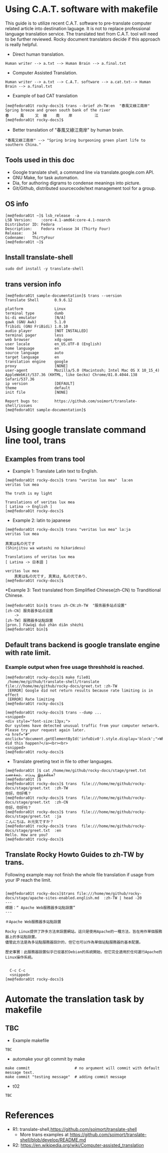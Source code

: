 # Using C.A.T. software with makefile

This guide is to utilize recent C.A.T. software to pre-translate computer related article into destination laguage.
It is not to replace professional language translation service. The translated text from C.A.T. tool  will need to be further reviewed.
Rocky document translators decide if this approach is really helpful.


* Direct human translation.

```
Human writer --> a.txt --> Human Brain --> a.final.txt
```

* Computer Assisted Translation.

```
Human writer --> a.txt --> C.A.T. software --> a.cat.txt--> Human Brain --> a.final.txt
```

* Example of bad CAT translation

```
[me@fedora01t rocky-docs]$ trans --brief zh-TW:en  "春風又綠江南岸"
Spring breeze and green south bank of the river
春     風     又  綠    南    岸          江
[me@fedora01t rocky-docs]$

```
* Better translation of "春風又綠江南岸" by human brain.
```
"春風又綠江南岸" --> "Spring bring burgeoning green plant life to southern China."
```


## Tools used in this doc

* Google translate shell, a command line via translate.google.com API.
* GNU Make, for task automation.
* Dia, for authoring digrams to condense meanings into picture.
* Git/Github, distributed sourcecode/text  management tool for a group.

## OS info
```
[me@fedora01t ~]$ lsb_release  -a
LSB Version:	:core-4.1-amd64:core-4.1-noarch
Distributor ID:	Fedora
Description:	Fedora release 34 (Thirty Four)
Release:	34
Codename:	ThirtyFour
[me@fedora01t ~]$ 
```

## Install translate-shell
```
sudo dnf install -y translate-shell
```
## trans version info
```
[me@fedora01t sample-documentation]$ trans --version
Translate Shell       0.9.6.12

platform              Linux
terminal type         dumb
bi-di emulator        [N/A]
gawk (GNU Awk)        5.1.0
fribidi (GNU FriBidi) 1.0.10
audio player          [NOT INSTALLED]
terminal pager        less
web browser           xdg-open
user locale           en_US.UTF-8 (English)
home language         en
source language       auto
target language       en
translation engine    google
proxy                 [NONE]
user-agent            Mozilla/5.0 (Macintosh; Intel Mac OS X 10_15_4) AppleWebKit/537.36 (KHTML, like Gecko) Chrome/81.0.4044.138 Safari/537.36
ip version            [DEFAULT]
theme                 default
init file             [NONE]

Report bugs to:       https://github.com/soimort/translate-shell/issues
[me@fedora01t sample-documentation]$ 

```

# Using google translate command line tool, trans

## Examples from trans tool

* Example 1: Translate Latin text to English.

```
[me@fedora01t rocky-docs]$ trans "veritas lux mea"  la:en 
veritas lux mea

The truth is my light

Translations of veritas lux mea
[ Latina -> English ]
[me@fedora01t rocky-docs]$
```

* Example 2: latin to japanese

```
[me@fedora01t rocky-docs]$ trans "veritas lux mea" la:ja
veritas lux mea

真実は私の光です
(Shinjitsu wa watashi no hikaridesu)

Translations of veritas lux mea
[ Latina -> 日本語 ]

veritas lux mea
    真実は私の光です, 真実は、私の光であり、
[me@fedora01t rocky-docs]$ 

```

*Example 3:  Text translated from Simplified Chinese(zh-CN) to Tranditional Chinese.

```
[me@fedora01t bin]$ trans zh-CN:zh-TW  "服务器多站点设置"
[zh-CN] 服务器多站点设置
    ->
[zh-TW] 服務器多站點設置
[pron.] Fúwùqì duō zhàn diǎn shèzhì
[me@fedora01t bin]$

```

## Default trans backend is google translate engine with rate limit.

### Example output when free usage threshhold is reached.
```
[me@fedora01t rocky-docs]$ make file01
 /home/me/github/translate-shell/translate file:///home/me/github/rocky-docs/greet.txt :zh-TW
 [ERROR] Google did not return results because rate limiting is in effect
 [ERROR] Rate limiting
[me@fedora01t rocky-docs]$

[me@fedora01t rocky-docs]$ trans --dump ...
<snipped>
<div style="font-size:13px;">
Our systems have detected unusual traffic from your computer network.
Please try your request again later.
<a href="#" onclick="document.getElementById('infoDiv0').style.display='block';">Why did this happen?</a><br><br>
<snipped>
[me@fedora01t rocky-docs]$

```

* Translate greeting text in file to other languages.

```
[me@fedora01t ]$ cat /home/me/github/rocky-docs/stage/greet.txt
வணக்கம். எப்படி இருக்கீங்க?
[me@fedora01t ]$
[me@fedora01t rocky-docs]$ trans  file:///home/me/github/rocky-docs/stage/greet.txt  :zh-TW
你好。你好嗎？
[me@fedora01t rocky-docs]$ trans  file:///home/me/github/rocky-docs/stage/greet.txt  :zh-CN
你好。你好吗？
[me@fedora01t rocky-docs]$ trans  file:///home/me/github/rocky-docs/stage/greet.txt  :ja
こんにちは。お元気ですか？
[me@fedora01t rocky-docs]$ trans  file:///home/me/github/rocky-docs/stage/greet.txt  :en
Hello. How are you?
[me@fedora01t rocky-docs]$
```

## Translate Rocky Howto Guides to zh-TW by trans.

Following example may not finish the whole file translation if usage from your IP reach the limit.

```

[me@fedora01t rocky-docs]$trans file:///home/me/github/rocky-docs/stage/apache-sites-enabled.english.md  :zh-TW | head -20
---
標題：“ Apache Web服務器多站點設置”
---

＃Apache Web服務器多站點設置

Rocky Linux提供了許多方法來設置網站。這只是使用Apache的一種方法，旨在用作單個服務器上的多站點設置。
儘管此方法是為多站點服務器設計的，但它也可以作為單個站點服務器的基本配置。

歷史事實：此服務器設置似乎已從基於Debian的系統開始，但它完全適用於任何運行Apache的Linux操作系統。


  C-c C-c
  <snipped>
[me@fedora01t rocky-docs]$ 
```

# Automate the translation task by makefile
## TBC

* Example makefile

```
TBC
```

* automake your git commit by make
```
make commit                    # no argument will commit with default message text.
make commit "testing message"  # adding commit message
```

* t02

```
TBC
```

# References
* R1: translate-shell,https://github.com/soimort/translate-shell
   * More trans examples at https://github.com/soimort/translate-shell/blob/develop/README.md
* R2: https://en.wikipedia.org/wiki/Computer-assisted_translation
